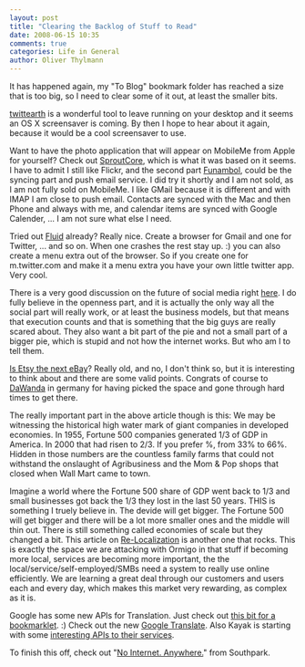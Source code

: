 ```yaml
---
layout: post
title: "Clearing the Backlog of Stuff to Read"
date: 2008-06-15 10:35
comments: true
categories: Life in General
author: Oliver Thylmann
---
```














It has happened again, my &quot;To Blog&quot; bookmark folder has reached a size that is too big, so I need to clear some of it out, at least the smaller bits.

[twittearth](http://twittearth.com/) is a wonderful tool to leave running on your desktop and it seems an OS X screensaver is coming. By then I hope to hear about it again, because it would be a cool screensaver to use.

Want to have the photo application that will appear on MobileMe from Apple for yourself? Check out [SproutCore](http://www.sproutcore.com/demos/), which is what it was based on it seems. I have to admit I still like Flickr, and the second part [Funambol](http://www.funambol.com/), could be the syncing part and push email service. I did try it shortly and I am not sold, as I am not fully sold on MobileMe. I like GMail because it is different and with IMAP I am close to push email. Contacts are synced with the Mac and then Phone and always with me, and calendar items are synced with Google Calender, ... I am not sure what else I need.

Tried out [Fluid](http://fluidapp.com/) already? Really nice. Create a browser for Gmail and one for Twitter, ... and so on. When one crashes the rest stay up. :) you can also create a menu extra out of the browser. So if you create one for m.twitter.com and make it a menu extra you have your own little twitter app. Very cool.

There is a very good discussion on the future of social media right [here](http://factoryjoe.com/blog/2008/06/11/a-conversation-about-social-network-interop-and-activity-stream-relevance/). I do fully believe in the openness part, and it is actually the only way all the social part will really work, or at least the business models, but that means that execution counts and that is something that the big guys are really scared about. They also want a bit part of the pie and not a small part of a bigger pie, which is stupid and not how the internet works. But who am I to tell them.

[Is Etsy the next eBay](http://www.readwriteweb.com/archives/etsy_ebay_distributed_mass_customization.php)? Really old, and no, I don't think so, but it is interesting to think about and there are some valid points. Congrats of course to [DaWanda](http://dawanda.de) in germany for having picked the space and gone through hard times to get there.

The really important part in the above article though is this:
We may be witnessing the historical high water mark of giant companies in developed economies. In 1955, Fortune 500 companies generated 1/3 of GDP in America. In 2000 that had risen to 2/3. If you prefer %, from 33% to 66%. Hidden in those numbers are the countless family farms that could not withstand the onslaught of Agribusiness and the Mom &amp; Pop shops that closed when Wall Mart came to town.

Imagine a world where the Fortune 500 share of GDP went back to 1/3 and small businesses got back the 1/3 they lost in the last 50 years.
THIS is something I truely believe in. The devide will get bigger. The Fortune 500 will get bigger and there will be a lot more smaller ones and the middle will thin out. There is still something called economies of scale but they changed a bit. This article on [Re-Localization](http://www.readwriteweb.com/archives/relocalization_opportunities_l.php) is another one that rocks. This is exactly the space we are attacking with Ormigo in that stuff if becoming more local, services are becoming more important, the the local/service/self-employed/SMBs need a system to really use online efficiently. We are learning a great deal through our customers and users each and every day, which makes this market very rewarding, as complex as it is.

Google has some new APIs for Translation. Just check out [this bit for a bookmarklet](http://ajaxian.com/archives/immediate-translation-and-mibbit). :) Check out the new [Google Translate](http://www.google.com/translate_t). Also Kayak is starting with some [interesting APIs to their services](http://www.kayak.com/labs/).

To finish this off, check out &quot;[No Internet. Anywhere.](http://www.dasistdasen.de/2008/04/17/no-internet-anywhere/)&quot; from Southpark.


